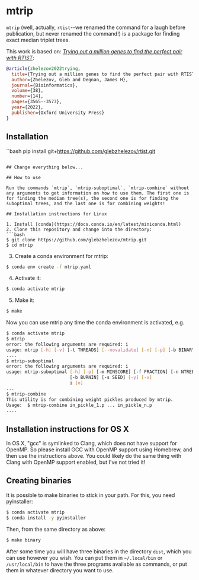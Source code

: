 # mtrip

`mtrip` (well, actually, `rtist`--we renamed the command for a laugh before publication, but never renamed the command!) is a package for finding exact median triplet trees.

This work is based on: [*Trying out a million genes to find the perfect pair with RTIST*](https://academic.oup.com/bioinformatics/article/38/14/3565/6596045):

```bibtex
@article{zhelezov2022trying,
  title={Trying out a million genes to find the perfect pair with RTIST},
  author={Zhelezov, Gleb and Degnan, James H},
  journal={Bioinformatics},
  volume={38},
  number={14},
  pages={3565--3573},
  year={2022},
  publisher={Oxford University Press}
}
```

## Installation

``bash
pip install git+https://github.com/glebzhelezov/rtist.git
```

## Change everything below...

## How to use

Run the commands `mtrip`, `mtrip-suboptimal`, `mtrip-combine` without any arguments to get information on how to use them. The first one is for finding the median tree(s), the second one is for finding the suboptimal trees, and the last one is for combining weights!

## Installation instructions for Linux

1. Install [conda](https://docs.conda.io/en/latest/miniconda.html)
2. Clone this repository and change into the directory:
```bash
$ git clone https://github.com/glebzhelezov/mtrip.git
$ cd mtrip
```

3. Create a conda environment for mtrip:

```bash
$ conda env create -f mtrip.yaml
```

4. Activate it:

```bash
$ conda activate mtrip
```

5. Make it:

```bash
$ make
```

Now you can use mtrip any time the conda environment is activated, e.g.

```bash
$ conda activate mtrip
$ mtrip
error: the following arguments are required: i
usage: mtrip [-h] [-v] [-t THREADS] [--novalidate] [-n] [-p] [-b BINARY] i [o]
....
$ mtrip-suboptimal
error: the following arguments are required: i
usage: mtrip-suboptimal [-h] [-p] [-m MINSCORE] [-f FRACTION] [-n NTREES]
                        [-b BURNIN] [-s SEED] [-y] [-v]
                        i [o]
...
$ mtrip-combine
This utility is for combining weight pickles produced by mtrip.
Usage:	$ mtrip-combine in_pickle_1.p ... in_pickle_n.p
....
```

## Installation instructions for OS X

In OS X, "gcc" is symlinked to Clang, which does not have support for OpenMP. So please install GCC with OpenMP support using Homebrew, and then use the instructions above. You could likely do the same thing with Clang with OpenMP support enabled, but I've not tried it! 

## Creating binaries

It is possible to make binaries to stick in your path. For this, you need pyinstaller:

```bash
$ conda activate mtrip
$ conda install -y pyinstaller
```

Then, from the same directory as above:

```bash
$ make binary
```

After some time you will have three binaries in the directory `dist`, which you can use however you wish. You can put them in `~/.local/bin` or `/usr/local/bin` to have the three programs available as commands, or put them in whatever directory you want to use.
